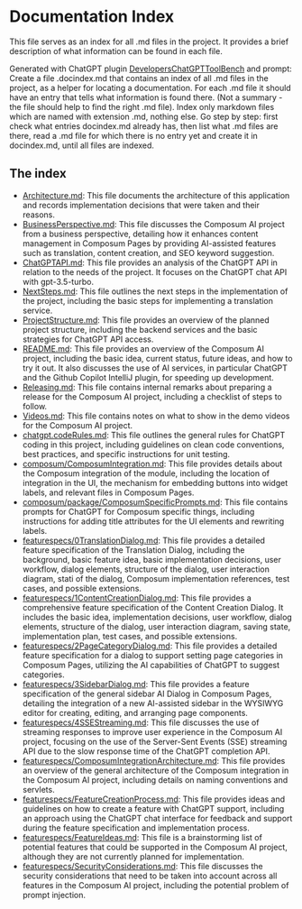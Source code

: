 # Documentation Index

This file serves as an index for all .md files in the project. It provides a brief description of what information can be found in each file.

Generated with ChatGPT plugin [DevelopersChatGPTToolBench](https://github.com/stoerr/DevelopersChatGPTToolBench) and 
prompt:
    Create a file .docindex.md that contains an index of all .md files in the project, as a helper for locating a
    documentation. For each .md file it should have an entry that tells what information is found there. (Not a summary -
    the file should help to find the right .md file). Index only markdown files which are named with extension .md, nothing
    else.
    Go step by step: first check what entries docindex.md already has, then list what .md files are there, read a .md file
    for which there is no entry yet and create it in docindex.md, until all files are indexed.

## The index

- [Architecture.md](Architecture.md): This file documents the architecture of this application and records implementation decisions that were taken and their reasons.
- [BusinessPerspective.md](BusinessPerspective.md): This file discusses the Composum AI project from a business perspective, detailing how it enhances content management in Composum Pages by providing AI-assisted features such as translation, content creation, and SEO keyword suggestion.
- [ChatGPTAPI.md](ChatGPTAPI.md): This file provides an analysis of the ChatGPT API in relation to the needs of the project. It focuses on the ChatGPT chat API with gpt-3.5-turbo.
- [NextSteps.md](NextSteps.md): This file outlines the next steps in the implementation of the project, including the basic steps for implementing a translation service.
- [ProjectStructure.md](ProjectStructure.md): This file provides an overview of the planned project structure, including the backend services and the basic strategies for ChatGPT API access.
- [README.md](README.md): This file provides an overview of the Composum AI project, including the basic idea, current status, future ideas, and how to try it out. It also discusses the use of AI services, in particular ChatGPT and the Github Copilot IntelliJ plugin, for speeding up development.
- [Releasing.md](Releasing.md): This file contains internal remarks about preparing a release for the Composum AI project, including a checklist of steps to follow.
- [Videos.md](Videos.md): This file contains notes on what to show in the demo videos for the Composum AI project.
- [chatgpt.codeRules.md](chatgpt.codeRules.md): This file outlines the general rules for ChatGPT coding in this project, including guidelines on clean code conventions, best practices, and specific instructions for unit testing.
- [composum/ComposumIntegration.md](composum/ComposumIntegration.md): This file provides details about the Composum integration of the module, including the location of integration in the UI, the mechanism for embedding buttons into widget labels, and relevant files in Composum Pages.
- [composum/package/ComposumSpecificPrompts.md](composum/package/ComposumSpecificPrompts.md): This file contains prompts for ChatGPT for Composum specific things, including instructions for adding title attributes for the UI elements and rewriting labels.
- [featurespecs/0TranslationDialog.md](featurespecs/0TranslationDialog.md): This file provides a detailed feature specification of the Translation Dialog, including the background, basic feature idea, basic implementation decisions, user workflow, dialog elements, structure of the dialog, user interaction diagram, stati of the dialog, Composum implementation references, test cases, and possible extensions.
- [featurespecs/1ContentCreationDialog.md](featurespecs/1ContentCreationDialog.md): This file provides a comprehensive feature specification of the Content Creation Dialog. It includes the basic idea, implementation decisions, user workflow, dialog elements, structure of the dialog, user interaction diagram, saving state, implementation plan, test cases, and possible extensions.
- [featurespecs/2PageCategoryDialog.md](featurespecs/2PageCategoryDialog.md): This file provides a detailed feature specification for a dialog to support setting page categories in Composum Pages, utilizing the AI capabilities of ChatGPT to suggest categories.
- [featurespecs/3SidebarDialog.md](featurespecs/3SidebarDialog.md): This file provides a feature specification of the general sidebar AI Dialog in Composum Pages, detailing the integration of a new AI-assisted sidebar in the WYSIWYG editor for creating, editing, and arranging page components.
- [featurespecs/4SSEStreaming.md](featurespecs/4SSEStreaming.md): This file discusses the use of streaming responses to improve user experience in the Composum AI project, focusing on the use of the Server-Sent Events (SSE) streaming API due to the slow response time of the ChatGPT completion API.
- [featurespecs/ComposumIntegrationArchitecture.md](featurespecs/ComposumIntegrationArchitecture.md): This file provides an overview of the general architecture of the Composum integration in the Composum AI project, including details on naming conventions and servlets.
- [featurespecs/FeatureCreationProcess.md](featurespecs/FeatureCreationProcess.md): This file provides ideas and guidelines on how to create a feature with ChatGPT support, including an approach using the ChatGPT chat interface for feedback and support during the feature specification and implementation process.
- [featurespecs/FeatureIdeas.md](featurespecs/FeatureIdeas.md): This file is a brainstorming list of potential features that could be supported in the Composum AI project, although they are not currently planned for implementation.
- [featurespecs/SecurityConsiderations.md](featurespecs/SecurityConsiderations.md): This file discusses the security considerations that need to be taken into account across all features in the Composum AI project, including the potential problem of prompt injection.
